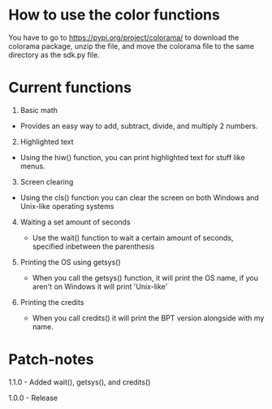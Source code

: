 # How to use the color functions

You have to go to https://pypi.org/project/colorama/ to download the colorama package, unzip the file, and move the colorama file to the same directory as the sdk.py file.

# Current functions

1. Basic math
  - Provides an easy way to add, subtract, divide, and multiply 2 numbers.

2. Highlighted text
  - Using the hiw() function, you can print highlighted text for stuff like menus.

3. Screen clearing
  - Using the cls() function you can clear the screen on both Windows and Unix-like operating systems

4. Waiting a set amount of seconds
   - Use the wait() function to wait a certain amount of seconds, specified inbetween the parenthesis

5. Printing the OS using getsys()

   - When you call the getsys() function, it will print the OS name, if you aren't on Windows it will print 'Unix-like'

6. Printing the credits

   - When you call credits() it will print the BPT version alongside with my name.

# Patch-notes

1.1.0 - Added wait(), getsys(), and credits() 

1.0.0 - Release
